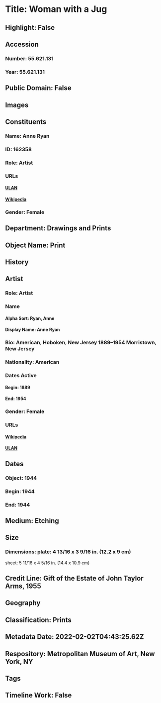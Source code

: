 # Title: Woman with a Jug
## Highlight: False
## Accession
### Number: 55.621.131
### Year: 55.621.131
## Public Domain: False
## Images
## Constituents
### Name: Anne Ryan
### ID: 162358
### Role: Artist
### URLs
#### [ULAN](http://vocab.getty.edu/page/ulan/500020957)
#### [Wikipedia](https://www.wikidata.org/wiki/Q4768767)
### Gender: Female
## Department: Drawings and Prints
## Object Name: Print
## History
## Artist
### Role: Artist
### Name
#### Alpha Sort: Ryan, Anne
#### Display Name: Anne Ryan
### Bio: American, Hoboken, New Jersey 1889–1954 Morristown, New Jersey
### Nationality: American
### Dates Active
#### Begin: 1889
#### End: 1954
### Gender: Female
### URLs
#### [Wikipedia](https://www.wikidata.org/wiki/Q4768767)
#### [ULAN](http://vocab.getty.edu/page/ulan/500020957)
## Dates
### Object: 1944
### Begin: 1944
### End: 1944
## Medium: Etching
## Size
### Dimensions: plate: 4 13/16 x 3 9/16 in. (12.2 x 9 cm)
sheet: 5 11/16 x 4 5/16 in. (14.4 x 10.9 cm)
## Credit Line: Gift of the Estate of John Taylor Arms, 1955
## Geography
## Classification: Prints
## Metadata Date: 2022-02-02T04:43:25.62Z
## Respository: Metropolitan Museum of Art, New York, NY
## Tags
## Timeline Work: False